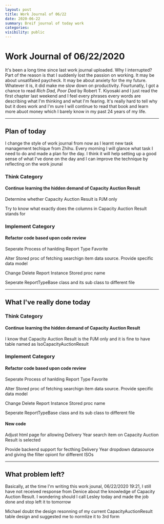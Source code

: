 ```yaml
---
layout: post
title: Work Journal of 06/22
date: 2020-06-22
summary: Breif journal of today work
categories:
visibility: public
---
```

# Work Journal of 06/22/2020
<p>It's been a long time since last work journal uploaded. Why I interrupted? Part of the reason is that I suddenly lost the passion on working. It may be about unsatifaied paycheck. It may be about anxiety for the my future. Whatever it is, it did make me slow down on productivity. Fourtunatly, I got a chance to read <em>Rich Dad, Poor Dad</em> by Robert T. Kiyosaki and I just read the first chapter last weekend and I feel every phrases every words are describing what I'm thinking and what I'm fearing. It's really hard to tell why but it does work and I'm sure I will continue to read that book and learn more abuot money which I barely know in my past 24 years of my life.

<hr>

## Plan of today
<p>I change the style of work journal from now as I learnt new task management techique from Zhihu. Every morning I will glance what task I need to do and made a plan for the day. I think it will help setting up a good sense of what I've done on the day and I can improve the technique by reflecting on the work jounal</p>

### Think Category
#### Continue learning the hidden demand of Capacity Auction Result
<p>Determine whether Capacity Auction Result is PJM only</p>
<p>Try to know what exactly does the columns in Capacity Auction Result stands for</p>

### Implement Category
#### Refactor code based upon code review
<p>Seperate Process of hanlding Report Type Favorite</p>
<p>Alter Stored proc of fetching searchign item data source. Provide specific data model</p>
<p>Change Delete Report Instance Stored proc name</p>
<p>Seperate ReportTypeBase class and its sub class to different file</p>

<hr>

## What I've really done today
### Think Category
#### Continue learning the hidden demand of Capacity Auction Result
<p>I know that Capacity Auction Result is the PJM only and it is fine to have table named as IsoCapacityAuctionResult<p>

### Implement Category
#### Refactor code based upon code review
<p>Seperate Process of hanlding Report Type Favorite</p>
<p>Alter Stored proc of fetching searchign item data source. Provide specific data model</p>
<p>Change Delete Report Instance Stored proc name</p>
<p>Seperate ReportTypeBase class and its sub class to different file</p>

#### New code
<p>Adjust html page for allowing Delivery Year search item on Capacity Auction Result is selected</p>
<p>Provide backend support for fecthing Delivery Year dropdown datasource and giving the filter opiont for different ISOs</p>

<hr>

## What problem left?
<p>Basically, at the time I'm writing this work jounal, 06/22/2020 19:21, I still have not received response from Denice about the knowledge of Capacity Auction Result.  I wondering should I call Lesley today and made the job done and stop left it to tomorrow</p>
<p>Michael doubt the design resonning of my current CapacityAuctionResult table design and suggested me to normlize it to 3rd form</p>